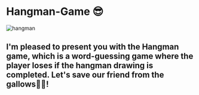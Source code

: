 # Hangman-Game 😎
![hangman](https://github.com/user-attachments/assets/4b43b143-531f-463b-aef5-bfd85e7b63cf)

## I'm pleased to present you with the Hangman game, which is a word-guessing game where the player loses if the hangman drawing is completed. Let's save our friend from the gallows💪😎!
